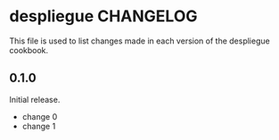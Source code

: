 # despliegue CHANGELOG

This file is used to list changes made in each version of the despliegue cookbook.

## 0.1.0

Initial release.

- change 0
- change 1
